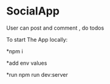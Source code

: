 # SocialApp

User can post and comment , do todos


To start The App locally:

*npm i

*add env values

*run npm run dev:server

